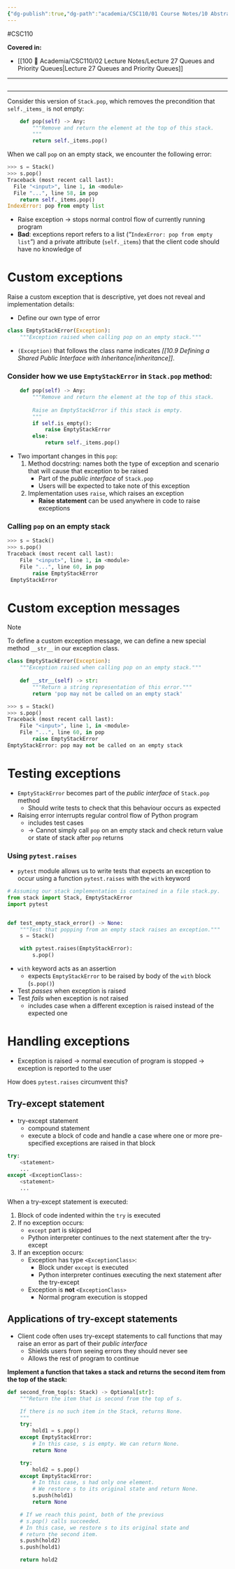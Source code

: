 ```yaml
---
{"dg-publish":true,"dg-path":"academia/CSC110/01 Course Notes/10 Abstraction, Classes, Software Design/10.6 Exceptions as a Part of the Public Interface.md","permalink":"/academia/csc-110/01-course-notes/10-abstraction-classes-software-design/10-6-exceptions-as-a-part-of-the-public-interface/","created":"2023-12-03T02:44:58.589-05:00","updated":"2023-12-05T20:29:13.681-05:00"}
---
```


#CSC110

**Covered in:**
- [[100 📒 Academia/CSC110/02 Lecture Notes/Lecture 27 Queues and Priority Queues\|Lecture 27 Queues and Priority Queues]]
---
```table-of-contents
```
---

Consider this version of `Stack.pop`, which removes the precondition that `self._items_` is not empty:

```python
    def pop(self) -> Any:
        """Remove and return the element at the top of this stack.
        """
        return self._items.pop()
```

When we call `pop` on an empty stack, we encounter the following error:

```python
>>> s = Stack()
>>> s.pop()
Traceback (most recent call last):
  File "<input>", line 1, in <module>
  File "...", line 58, in pop
    return self._items.pop()
IndexError: pop from empty list
```

- Raise exception → stops normal control flow of currently running program
- **Bad**: exceptions report refers to a list (“`IndexError: pop from empty list`”) and a private attribute (`self._items`) that the client code should have no knowledge of
# Custom exceptions

Raise a custom exception that is descriptive, yet does not reveal and implementation details:
- Define our own type of error

```python
class EmptyStackError(Exception):
	"""Exception raised when calling pop on an empty stack."""
```

- `(Exception)` that follows the class name indicates *[[10.9 Defining a Shared Public Interface with Inheritance|inheritance]]*.

### Consider how we use `EmptyStackError` in `Stack.pop` method:
```python
	def pop(self) -> Any:
		"""Remove and return the element at the top of this stack.
		
		Raise an EmptyStackError if this stack is empty.
		"""
		if self.is_empty():
			raise EmptyStackError
		else:
			return self._items.pop()
```

- Two important changes in this `pop`:
	1. Method docstring: names both the type of exception and scenario that will cause that exception to be raised
		- Part of the *public interface* of `Stack.pop`
		- Users will be expected to take note of this exception
	2. Implementation uses `raise`, which raises an exception
		- **Raise statement** can be used anywhere in code to raise exceptions

### Calling `pop` on an empty stack

```python
>>> s = Stack() 
>>> s.pop() 
Traceback (most recent call last):
	File "<input>", line 1, in <module>
	File "...", line 60, in pop
		raise EmptyStackError
 EmptyStackError
```

# Custom exception messages

> [!note] 
> To define a custom exception message, we can define a new special method `__str__` in our exception class.

```python
class EmptyStackError(Exception):
	"""Exception raised when calling pop on an empty stack."""
	
	def __str__(self) -> str:
		"""Return a string representation of this error."""
		return 'pop may not be called on an empty stack'
```

```python
>>> s = Stack()
>>> s.pop() 
Traceback (most recent call last):   
	File "<input>", line 1, in <module>   
	File "...", line 60, in pop     
		raise EmptyStackError 
EmptyStackError: pop may not be called on an empty stack
```

# Testing exceptions

- `EmptyStackError` becomes part of the *public interface* of `Stack.pop` method
	- Should write tests to check that this behaviour occurs as expected
- Raising error interrupts regular control flow of Python program
	- includes test cases
	- → Cannot simply call `pop` on an empty stack and check return value or state of stack after `pop` returns

### Using `pytest.raises`

- `pytest` module allows us to write tests that expects an exception to occur using a function `pytest.raises` with the `with` keyword

```python
# Assuming our stack implementation is contained in a file stack.py.
from stack import Stack, EmptyStackError
import pytest


def test_empty_stack_error() -> None:
    """Test that popping from an empty stack raises an exception."""
    s = Stack()

    with pytest.raises(EmptyStackError):
        s.pop()
```

- `with` keyword acts as an assertion
	- expects `EmptyStackError` to be raised by body of the `with` block (`s.pop()`)
- Test *passes* when exception is raised
- Test *fails* when exception is not raised
	- includes case when a different exception is raised instead of the expected one

# Handling exceptions

- Exception is raised → normal execution of program is stopped → exception is reported to the user

How does `pytest.raises` circumvent this?

## Try-except statement

- try-except statement
	- compound statement
	- execute a block of code and handle a case where one or more pre-specified exceptions are raised in that block

```python
try:
	<statement> 
	...
except <ExceptionClass>:
	<statement>
	...
```

When a try-except statement is executed:

1. Block of code indented within the `try` is executed
2. If no exception occurs:
	- `except` part is skipped
	- Python interpreter continues to the next statement after the try-except
3. If an exception occurs:
	- Exception has type `<ExceptionClass>`:
		- Block under `except` is executed
		- Python interpreter continues executing the next statement after the try-except
	- Exception is **not** `<ExceptionClass>`
		- Normal program execution is stopped

## Applications of try-except statements

- Client code often uses try-except statements to call functions that may raise an error as part of their *public interface*
	- Shields users from seeing errors they should never see
	- Allows the rest of program to continue

**Implement a function that takes a stack and returns the second item from the top of the stack:**

```python
def second_from_top(s: Stack) -> Optional[str]:
    """Return the item that is second from the top of s.

    If there is no such item in the Stack, returns None.
    """
    try:
        hold1 = s.pop()
    except EmptyStackError:
        # In this case, s is empty. We can return None.
        return None

    try:
        hold2 = s.pop()
    except EmptyStackError:
        # In this case, s had only one element.
        # We restore s to its original state and return None.
        s.push(hold1)
        return None

    # If we reach this point, both of the previous
    # s.pop() calls succeeded.
    # In this case, we restore s to its original state and
    # return the second item.
    s.push(hold2)
    s.push(hold1)

    return hold2
```